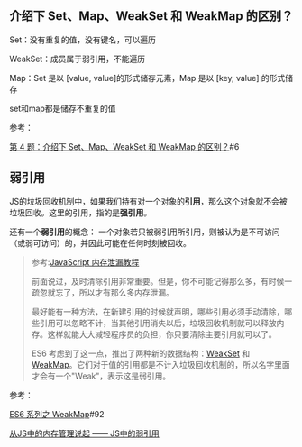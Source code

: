 ## 介绍下 Set、Map、WeakSet 和 WeakMap 的区别？

Set：没有重复的值，没有键名，可以遍历

WeakSet：成员属于弱引用，不能遍历

Map：Set 是以 [value, value]的形式储存元素，Map 是以 [key, value] 的形式储存





set和map都是储存不重复的值

参考：

[第 4 题：介绍下 Set、Map、WeakSet 和 WeakMap 的区别？](https://github.com/Advanced-Frontend/Daily-Interview-Question/issues/6#)#6





## 弱引用

JS的垃圾回收机制中，如果我们持有对一个对象的**引用**，那么这个对象就不会被垃圾回收。这里的引用，指的是**强引用**。

还有一个**弱引用**的概念： 一个对象若只被弱引用所引用，则被认为是不可访问（或弱可访问）的，并因此可能在任何时刻被回收。





>参考:[JavaScript 内存泄漏教程](http://www.ruanyifeng.com/blog/2017/04/memory-leak.html)
>
>前面说过，及时清除引用非常重要。但是，你不可能记得那么多，有时候一疏忽就忘了，所以才有那么多内存泄漏。
>
>最好能有一种方法，在新建引用的时候就声明，哪些引用必须手动清除，哪些引用可以忽略不计，当其他引用消失以后，垃圾回收机制就可以释放内存。这样就能大大减轻程序员的负担，你只要清除主要引用就可以了。
>
>ES6 考虑到了这一点，推出了两种新的数据结构：[WeakSet](http://es6.ruanyifeng.com/#docs/set-map#WeakSet) 和 [WeakMap](http://es6.ruanyifeng.com/#docs/set-map#WeakMap)。它们对于值的引用都是不计入垃圾回收机制的，所以名字里面才会有一个"Weak"，表示这是弱引用。



参考：

[ES6 系列之 WeakMap](https://github.com/mqyqingfeng/Blog/issues/92#)#92

[从JS中的内存管理说起 —— JS中的弱引用](https://juejin.cn/post/6854573215549751310#heading-6)



























